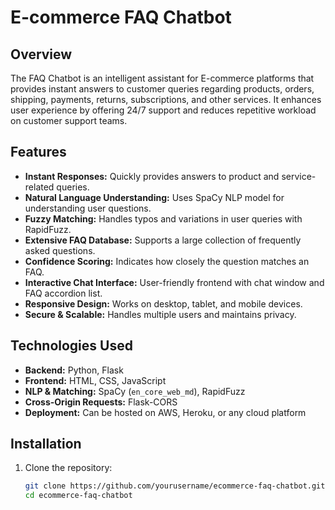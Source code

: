 # E-commerce FAQ Chatbot

## Overview
The FAQ Chatbot is an intelligent assistant for E-commerce platforms that provides instant answers to customer queries regarding products, orders, shipping, payments, returns, subscriptions, and other services. It enhances user experience by offering 24/7 support and reduces repetitive workload on customer support teams.

## Features
- **Instant Responses:** Quickly provides answers to product and service-related queries.
- **Natural Language Understanding:** Uses SpaCy NLP model for understanding user questions.
- **Fuzzy Matching:** Handles typos and variations in user queries with RapidFuzz.
- **Extensive FAQ Database:** Supports a large collection of frequently asked questions.
- **Confidence Scoring:** Indicates how closely the question matches an FAQ.
- **Interactive Chat Interface:** User-friendly frontend with chat window and FAQ accordion list.
- **Responsive Design:** Works on desktop, tablet, and mobile devices.
- **Secure & Scalable:** Handles multiple users and maintains privacy.

## Technologies Used
- **Backend:** Python, Flask  
- **Frontend:** HTML, CSS, JavaScript  
- **NLP & Matching:** SpaCy (`en_core_web_md`), RapidFuzz  
- **Cross-Origin Requests:** Flask-CORS  
- **Deployment:** Can be hosted on AWS, Heroku, or any cloud platform  

## Installation
1. Clone the repository:
   ```bash
   git clone https://github.com/yourusername/ecommerce-faq-chatbot.git
   cd ecommerce-faq-chatbot
